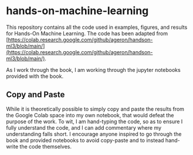 # hands-on-machine-learning

This repository contains all the code used in examples, figures, and results for Hands-On Machine Learning. The code has been adapted from [https://colab.research.google.com/github/ageron/handson-ml3/blob/main/](https://colab.research.google.com/github/ageron/handson-ml3/blob/main/).

As I work through the book, I am working through the jupyter notebooks provided with the book.

## Copy and Paste
While it is theoretically possible to simply copy and paste the results from the Google Colab space into my own notebook, that would defeat the purpose of the work. To wit, I am hand-typing the code, so as to ensure I fully understand the code, and I can add commentary where my understanding falls short. I encourage anyone inspired to go through the book and provided notebooks to avoid copy-paste and to instead hand-write the code themselves.
